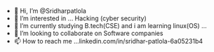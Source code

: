 - 👋 Hi, I’m @Sridharpatlola
- 👀 I’m interested in ... Hacking (cyber security)
- 🌱 I’m currently studying B.tech(CSE) and i am learning linux(OS) ... 
- 💞️ I’m looking to collaborate on Software companies
- 📫 How to reach me ...linkedin.com/in/sridhar-patlola-6a05231b4

<!---
Sridharpatlola/Sridharpatlola is a ✨ special ✨ repository because its `README.md` (this file) appears on your GitHub profile.
You can click the Preview link to take a look at your changes.
--->
